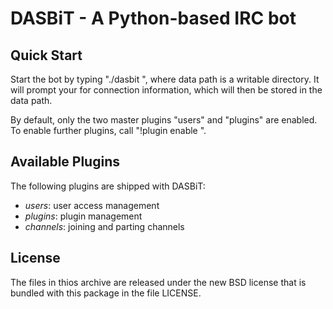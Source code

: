 DASBiT - A Python-based IRC bot
===============================

Quick Start
-----------
Start the bot by typing "./dasbit <data path>", where data path is a writable
directory. It will prompt your for connection information, which will then be
stored in the data path.

By default, only the two master plugins "users" and "plugins" are enabled. To
enable further plugins, call "!plugin enable <plugin-name>".

Available Plugins
-----------------
The following plugins are shipped with DASBiT:

- *users*: user access management
- *plugins*: plugin management
- *channels*: joining and parting channels

License
-------
The files in thios archive are released under the new BSD license that is
bundled with this package in the file LICENSE.
